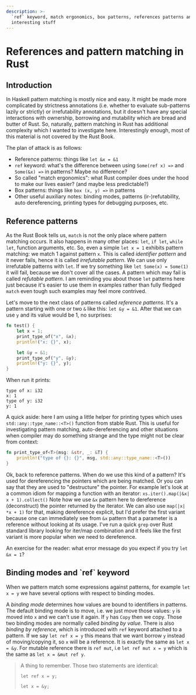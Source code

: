 ```yaml
---
description: >-
  `ref` keyword, match ergonomics, box patterns, references patterns and other
  interesting stuff
---
```


# References and pattern matching in Rust

## Introduction

In Haskell pattern matching is mostly nice and easy. It might be made more complicated by strictness annotations \(i.e. whether to evaluate sub-patterns lazily or strictly\) or irrefutability annotations, but it doesn't have any special interactions with ownership, borrowing and mutability which are bread and butter of Rust. So, naturally, pattern matching in Rust has additional complexity which I wanted to investigate here. Interestingly enough, most of this material is not covered by the Rust Book.

The plan of attack is as follows:

* Reference patterns: things like `let &x = &1`
* `ref` keyword: what's the difference between using `Some(ref x) =>` and `Some(&x) =>` in patterns? Maybe no difference?
* So called "match ergonomics": what Rust compiler does under the hood to make our lives easier? \(and maybe less predictable?\)
* Box patterns: things like `box (x, y) =>` in patterns
* Other useful auxiliary notes: binding modes, patterns \(ir-\)refutability, auto dereferencing, printing types for debugging purposes, etc.

## Reference patterns

As the Rust Book tells us, `match` is not the only place where pattern matching occurs. It also happens in many other places: `let`, `if let`, `while let`, function arguments, etc. So, even a simple `let x = 1` exhibits pattern matching: we match 1 against pattern `x`. This is called _identifier pattern_ and it never fails, hence it is called _irrefutable pattern_. We can use only irrefutable patterns with `let`. If we try something like `let Some(x) = Some(1)` it will fail, because we don't cover all the cases. A pattern which may fail is called _refutable pattern_. I am reminding you about those `let` patterns here just because it's easier to use them in examples rather than fully fledged `match` even tough such examples may feel more contrived.

Let's move to the next class of patterns called _reference patterns_. It's a pattern starting with one or two `&` like this: `let &y = &1`. After that we can use `y` and its value would be 1, no surprises:

```rust
fn test() {
    let x = 1;
    print_type_of("x", &x);
    println!("x: {}", x);

    let &y = &1;
    print_type_of("y", &y);
    println!("y: {}", y);
}
```

When run it prints:

```text
type of x: i32
x: 1
type of y: i32
y: 1
```

A quick aside: here I am using a little helper for printing types which uses `std::any::type_name::<T>()` function from stable Rust. This is useful for investigating pattern matching, auto-dereferencing and other situations when compiler may do something strange and the type might not be clear from context:

```rust
fn print_type_of<T>(msg: &str, _: &T) {
    println!("type of {}: {}", msg, std::any::type_name::<T>())
}
```

Ok, back to reference patterns. When do we use this kind of a pattern? It's used for dereferencing the pointers which are being matched. Or you can say that they are used to "destructure" the pointer. For example let's look at a common idiom for mapping a function with an iterator: `xs.iter().map(|&x| x + 1).collect()` Note how we use `&x` pattern here to dereference \(deconstruct\) the pointer returned by the iterator. We can also use `map(|x| *x + 1)` for that, making dereference explicit, but I'd prefer the first variant because one can immediately see from `&x` pattern that a parameter is a reference without looking at its usage. I've run a quick `grep` over Rust standard library looking for iter/map combination and it feels like the first variant is more popular when we need to dereference.

An exercise for the reader: what error message do you expect if you try `let &x = 1`?

## Binding modes and \`ref\` keyword

When we pattern match some expressions against patterns, for example `let x = y` we have several options with respect to binding modes. 

A _binding mode_ determines how values are bound to identifiers in patterns. The default binding mode is to move, i.e. we just move those values: `y` is moved into `x` and we can't use it again. If `y` has `Copy` then we copy. Those two binding modes are normally called _binding by value_. There is also _binding by reference_, which is introduced with `ref` keyword attached to a pattern. If we say `let ref x = y` this means that we want borrow `y` instead of moving/copying it, so `x` will be a reference. It is exactly the same as `let x = &y`. For mutable reference there is `ref mut`, i.e `let ref mut x = y` which is the same as `let x = &mut ref y`.

> A thing to remember. Those two statements are identical:
>
> `let ref x = y;`
>
> `let x = &y;`



